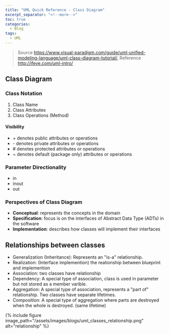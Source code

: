```yaml
---
title: "UML Quick Reference - Class Diagram"
excerpt_separator: "<!--more-->"
toc: true
categories:
  - Blog
tags:
  - UML
---
```


> Source https://www.visual-paradigm.com/guide/uml-unified-modeling-language/uml-class-diagram-tutorial/, Reference http://ifeve.com/uml-intro/

## Class Diagram

### Class Notation
1. Class Name
2. Class Attributes
3. Class Operations (Method)


 
#### Visibility
* \+ denotes public attributes or operations
* \- denotes private attributes or operations
* \# denotes protected attributes or operations
* ~ denotes default (package only) attributes or operations

### Parameter Directionality
* in
* inout
* out

### Perspectives of Class Diagram
* **Conceptual**: represents the concepts in the domain
* **Specification**: focus is on the interfaces of Abstract Data Type (ADTs) in the software
* **Implementation**: describes how classes will implement their interfaces

## Relationships between classes
* Generalization (Inheritance): Represents an "is-a" relationship.
* Realization: (Interface implemention) the reationship between blueprint and implemention
* Association: two classes have relationship
* Dependency: A special type of association, class is used in parameter but not stored as a member varible.
* Aggregation: A special type of association, represents a "part of" relationship. Two classes have separate lifetimes.
* Composition: A special type of aggregation where parts are destroyed when the whole is destroyed. (same lifetime)

{% include figure image_path="/assets/images/blogs/uml_classes_relationship.png" alt="relationship" %}

